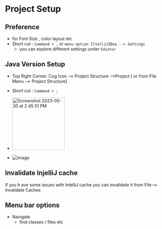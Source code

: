 # Project Setup 

## Preference 
- for Font Size , color layout etc 
- Short cut : `Command + ,` or `menu option IltelliJIDea --> Settings`
  - you can explore different settings under `Ediotor`  

## Java Version Setup 
- Top Right Corner. Cog Icon --> Project Structure -->Project [ or from File Menu --> Project Structure]
- Short cut : `Command + ;`

- <img width="172" alt="Screenshot 2023-05-30 at 2 45 51 PM" src="https://github.com/atanumallik1/IntelliJ/assets/8110582/45785521-a3b0-424d-b619-9aa7f85b55fc">
- ![image](https://github.com/atanumallik1/IntelliJ/assets/8110582/b5c5445d-4c43-4695-93f5-2c10563b9fb8)

## Invalidate InjelliJ cache
If you h ave some issues with IntelliJ cache you can invalidate it from File--> Invalidate Caches 

## Menu bar options 
- Navigate 
  - find classes / files etc   
